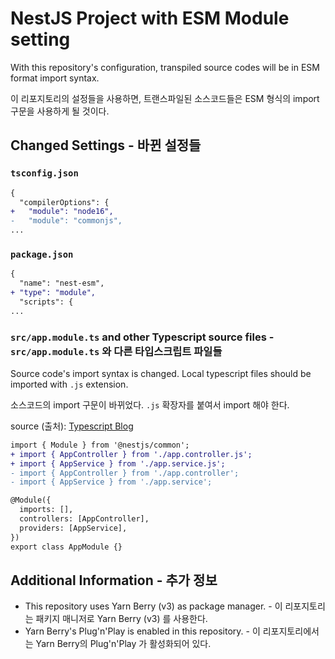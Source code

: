 # NestJS Project with ESM Module setting

With this repository's configuration, transpiled source codes will be in ESM format import syntax.

이 리포지토리의 설정들을 사용하면, 트랜스파일된 소스코드들은 ESM 형식의 import 구문을 사용하게 될 것이다.

## Changed Settings - 바뀐 설정들

### `tsconfig.json`

```diff
{
  "compilerOptions": {
+   "module": "node16",
-   "module": "commonjs",
...
```

### `package.json`

```diff
{
  "name": "nest-esm",
+ "type": "module",
  "scripts": {
...
```

### `src/app.module.ts` and other Typescript source files - `src/app.module.ts` 와 다른 타입스크립트 파일들

Source code's import syntax is changed. Local typescript files should be imported with `.js` extension.

소스코드의 import 구문이 바뀌었다. `.js` 확장자를 붙여서 import 해야 한다.

source (출처): [Typescript Blog](https://devblogs.microsoft.com/typescript/announcing-typescript-4-7/#esm-nodejs:~:text=This%20code%20works,this%20for%20you.)

```diff
import { Module } from '@nestjs/common';
+ import { AppController } from './app.controller.js';
+ import { AppService } from './app.service.js';
- import { AppController } from './app.controller';
- import { AppService } from './app.service';

@Module({
  imports: [],
  controllers: [AppController],
  providers: [AppService],
})
export class AppModule {}
```

## Additional Information - 추가 정보

- This repository uses Yarn Berry (v3) as package manager. - 이 리포지토리는 패키지 매니저로 Yarn Berry (v3) 를 사용한다.
- Yarn Berry's Plug'n'Play is enabled in this repository. - 이 리포지토리에서는 Yarn Berry의 Plug'n'Play 가 활성화되어 있다.
